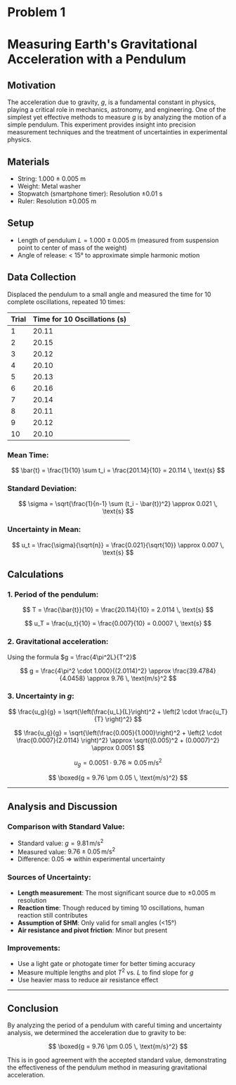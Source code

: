 # Problem 1

# **Measuring Earth's Gravitational Acceleration with a Pendulum**

## **Motivation**

The acceleration due to gravity, $g$, is a fundamental constant in physics, playing a critical role in mechanics, astronomy, and engineering. One of the simplest yet effective methods to measure $g$ is by analyzing the motion of a simple pendulum. This experiment provides insight into precision measurement techniques and the treatment of uncertainties in experimental physics.


## **Materials**

* String: 1.000 ± 0.005 m
* Weight: Metal washer
* Stopwatch (smartphone timer): Resolution ±0.01 s
* Ruler: Resolution ±0.005 m


## **Setup**

* Length of pendulum $L = 1.000 \pm 0.005 \, \text{m}$ (measured from suspension point to center of mass of the weight)
* Angle of release: < 15° to approximate simple harmonic motion


## **Data Collection**

Displaced the pendulum to a small angle and measured the time for 10 complete oscillations, repeated 10 times:

| Trial | Time for 10 Oscillations (s) |
| ----- | ---------------------------- |
| 1     | 20.11                        |
| 2     | 20.15                        |
| 3     | 20.12                        |
| 4     | 20.10                        |
| 5     | 20.13                        |
| 6     | 20.16                        |
| 7     | 20.14                        |
| 8     | 20.11                        |
| 9     | 20.12                        |
| 10    | 20.10                        |

### Mean Time:

$$
\bar{t} = \frac{1}{10} \sum t_i = \frac{201.14}{10} = 20.114 \, \text{s}
$$

### Standard Deviation:

$$
\sigma = \sqrt{\frac{1}{n-1} \sum (t_i - \bar{t})^2} \approx 0.021 \, \text{s}
$$

### Uncertainty in Mean:

$$
u_t = \frac{\sigma}{\sqrt{n}} = \frac{0.021}{\sqrt{10}} \approx 0.007 \, \text{s}
$$


## **Calculations**

### 1. Period of the pendulum:

$$
T = \frac{\bar{t}}{10} = \frac{20.114}{10} = 2.0114 \, \text{s}
$$

$$
u_T = \frac{u_t}{10} = \frac{0.007}{10} = 0.0007 \, \text{s}
$$

### 2. Gravitational acceleration:

Using the formula $g = \frac{4\pi^2L}{T^2}$

$$
g = \frac{4\pi^2 \cdot 1.000}{(2.0114)^2} \approx \frac{39.4784}{4.0458} \approx 9.76 \, \text{m/s}^2
$$

### 3. Uncertainty in $g$:

$$
\frac{u_g}{g} = \sqrt{\left(\frac{u_L}{L}\right)^2 + \left(2 \cdot \frac{u_T}{T} \right)^2}
$$

$$
\frac{u_g}{g} = \sqrt{\left(\frac{0.005}{1.000}\right)^2 + \left(2 \cdot \frac{0.0007}{2.0114} \right)^2} \approx \sqrt{(0.005)^2 + (0.0007)^2} \approx 0.0051
$$

$$
u_g = 0.0051 \cdot 9.76 \approx 0.05 \, \text{m/s}^2
$$

$$
\boxed{g = 9.76 \pm 0.05 \, \text{m/s}^2}
$$

---

## **Analysis and Discussion**

### Comparison with Standard Value:

* Standard value: $g = 9.81 \, \text{m/s}^2$
* Measured value: $9.76 \pm 0.05 \, \text{m/s}^2$
* Difference: 0.05 $\Rightarrow$ within experimental uncertainty

### Sources of Uncertainty:

* **Length measurement**: The most significant source due to ±0.005 m resolution
* **Reaction time**: Though reduced by timing 10 oscillations, human reaction still contributes
* **Assumption of SHM**: Only valid for small angles (<15°)
* **Air resistance and pivot friction**: Minor but present

### Improvements:

* Use a light gate or photogate timer for better timing accuracy
* Measure multiple lengths and plot $T^2$ vs. $L$ to find slope for $g$
* Use heavier mass to reduce air resistance effect

---

## **Conclusion**

By analyzing the period of a pendulum with careful timing and uncertainty analysis, we determined the acceleration due to gravity to be:

$$
\boxed{g = 9.76 \pm 0.05 \, \text{m/s}^2}
$$

This is in good agreement with the accepted standard value, demonstrating the effectiveness of the pendulum method in measuring gravitational acceleration.

